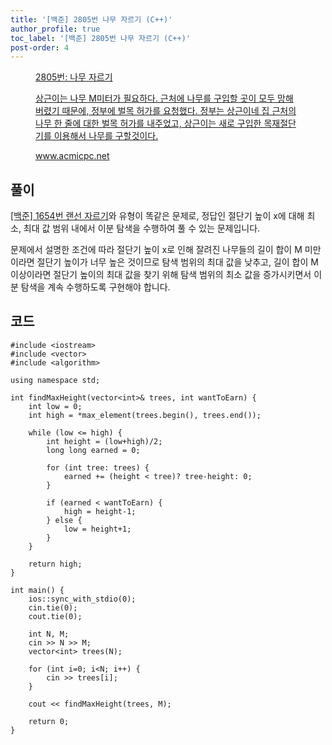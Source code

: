 ```yaml
---
title: '[백준] 2805번 나무 자르기 (C++)'
author_profile: true
toc_label: '[백준] 2805번 나무 자르기 (C++)'
post-order: 4
---
```


<figure data-ke-type="opengraph"><a href="https://www.acmicpc.net/problem/2805" data-source-url="https://www.acmicpc.net/problem/2805">
<div class="og-image" style="background-image: url('https://drive.google.com/uc?export=view&id=1nCax5mgwtYA82T46I_ntU1afsBBNkrLr');"></div>
<div class="og-text">
<p class="og-title">2805번: 나무 자르기</p>
<p class="og-desc">상근이는 나무 M미터가 필요하다. 근처에 나무를 구입할 곳이 모두 망해버렸기 때문에, 정부에 벌목 허가를 요청했다. 정부는 상근이네 집 근처의 나무 한 줄에 대한 벌목 허가를 내주었고, 상근이는 새로 구입한 목재절단기를 이용해서 나무를 구할것이다.</p>
<p class="og-host">www.acmicpc.net</p></div></a></figure>

## 풀이
[[백준] 1654번 랜선 자르기]({{site.url}}/algorithm/baekjoon-online-judge/c++/step-by-step/22-binary-search/3-cpp/)와 유형이 똑같은 문제로, 정답인 절단기 높이 x에 대해 최소, 최대 값 범위 내에서 이분 탐색을 수행하여 풀 수 있는 문제입니다.

문제에서 설명한 조건에 따라 절단기 높이 x로 인해 잘려진 나무들의 길이 합이 M 미만이라면 절단기 높이가 너무 높은 것이므로 탐색 범위의 최대 값을 낮추고, 길이 합이 M 이상이라면 절단기 높이의 최대 값을 찾기 위해 탐색 범위의 최소 값을 증가시키면서 이분 탐색을 계속 수행하도록 구현해야 합니다.

## 코드
```cpp::lineons
#include <iostream>
#include <vector>
#include <algorithm>

using namespace std;

int findMaxHeight(vector<int>& trees, int wantToEarn) {
    int low = 0;
    int high = *max_element(trees.begin(), trees.end());

    while (low <= high) {
        int height = (low+high)/2;
        long long earned = 0;

        for (int tree: trees) {
            earned += (height < tree)? tree-height: 0;
        }

        if (earned < wantToEarn) {
            high = height-1;
        } else {
            low = height+1;
        }
    }

    return high;
}

int main() {
    ios::sync_with_stdio(0);
    cin.tie(0);
    cout.tie(0);

    int N, M;
    cin >> N >> M;
    vector<int> trees(N);

    for (int i=0; i<N; i++) {
        cin >> trees[i];
    }

    cout << findMaxHeight(trees, M);

    return 0;
}
```
